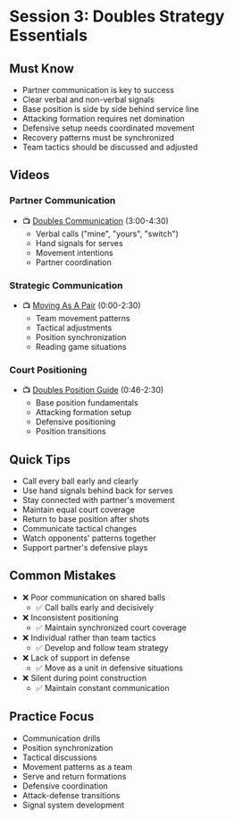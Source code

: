 # Session 3: Doubles Strategy Essentials

## Must Know
- Partner communication is key to success
- Clear verbal and non-verbal signals
- Base position is side by side behind service line
- Attacking formation requires net domination
- Defensive setup needs coordinated movement
- Recovery patterns must be synchronized
- Team tactics should be discussed and adjusted

## Videos
### Partner Communication
- 📺 [Doubles Communication](https://youtu.be/jdWb7zf6iWk?t=180) (3:00-4:30)
  - Verbal calls ("mine", "yours", "switch")
  - Hand signals for serves
  - Movement intentions
  - Partner coordination

### Strategic Communication
- 📺 [Moving As A Pair](https://youtu.be/wvRtIkBzbGM?t=0) (0:00-2:30)
  - Team movement patterns
  - Tactical adjustments
  - Position synchronization
  - Reading game situations

### Court Positioning
- 📺 [Doubles Position Guide](https://youtu.be/jdWb7zf6iWk?t=46) (0:46-2:30)
  - Base position fundamentals
  - Attacking formation setup
  - Defensive positioning
  - Position transitions

## Quick Tips
- Call every ball early and clearly
- Use hand signals behind back for serves
- Stay connected with partner's movement
- Maintain equal court coverage
- Return to base position after shots
- Communicate tactical changes
- Watch opponents' patterns together
- Support partner's defensive plays

## Common Mistakes
- ❌ Poor communication on shared balls
  - ✅ Call balls early and decisively
- ❌ Inconsistent positioning
  - ✅ Maintain synchronized court coverage
- ❌ Individual rather than team tactics
  - ✅ Develop and follow team strategy
- ❌ Lack of support in defense
  - ✅ Move as a unit in defensive situations
- ❌ Silent during point construction
  - ✅ Maintain constant communication

## Practice Focus
- Communication drills
- Position synchronization
- Tactical discussions
- Movement patterns as a team
- Serve and return formations
- Defensive coordination
- Attack-defense transitions
- Signal system development 